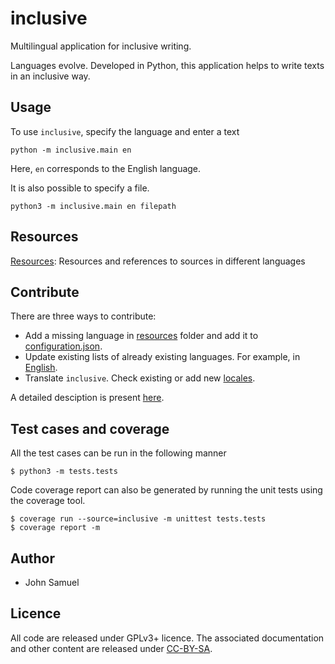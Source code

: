 # inclusive
Multilingual application for inclusive writing. 

Languages evolve. Developed in Python, this application helps to write texts in an inclusive way.

## Usage
To use `inclusive`, specify the language and enter a text

```
python -m inclusive.main en
```

Here, `en` corresponds to the English language.

It is also possible to specify a file.

```
python3 -m inclusive.main en filepath
```


## Resources
[Resources](resources/README.md): Resources and references to sources in different languages

## Contribute
There are three ways to contribute:
* Add a missing language in [resources](./resources) folder and add it to [configuration.json](./configuration.json).
* Update existing lists of already existing languages. For example, in [English](./resources/en/list.json).
* Translate `inclusive`. Check existing or add new [locales](./locales).

A detailed desciption is present [here](./CONTRIBUTE.md).

## Test cases and coverage
All the test cases can be run in  the following manner
```
$ python3 -m tests.tests
```

Code coverage report can also be generated by running the unit tests using the coverage tool.
```
$ coverage run --source=inclusive -m unittest tests.tests
$ coverage report -m
```

## Author
* John Samuel

## Licence
All code are released under GPLv3+ licence. The associated documentation and other content are released under [CC-BY-SA](http://creativecommons.org/licenses/by-sa/4.0/).
